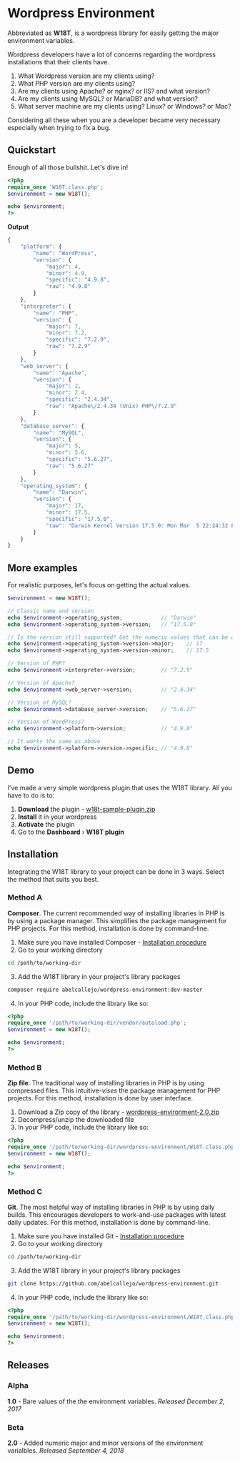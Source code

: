 # Wordpress Environment

Abbreviated as **W18T**, is a wordpress library for easily getting the major environment variables.

Wordpress developers have a lot of concerns regarding the wordpress installations that their clients have.
1. What Wordpress version are my clients using?
2. What PHP version are my clients using?
3. Are my clients using Apache? or nginx? or IIS? and what version?
4. Are my clients using MySQL? or MariaDB? and what version?
5. What server machine are my clients using? Linux? or Windows? or Mac?

Considering all these when you are a developer became very necessary especially when trying to fix a bug.

## Quickstart

Enough of all those bullshit. Let's dive in!

```php
<?php
require_once 'W18T.class.php';
$environment = new W18T();

echo $environment;
?>
```

**Output**
```javascript
{
    "platform": {
        "name": "WordPress",
        "version": {
            "major": 4,
            "minor": 4.9,
            "specific": "4.9.8",
            "raw": "4.9.8"
        }
    },
    "interpreter": {
        "name": "PHP",
        "version": {
            "major": 7,
            "minor": 7.2,
            "specific": "7.2.9",
            "raw": "7.2.9"
        }
    },
    "web_server": {
        "name": "Apache",
        "version": {
            "major": 2,
            "minor": 2.4,
            "specific": "2.4.34",
            "raw": "Apache\/2.4.34 (Unix) PHP\/7.2.9"
        }
    },
    "database_server": {
        "name": "MySQL",
        "version": {
            "major": 5,
            "minor": 5.6,
            "specific": "5.6.27",
            "raw": "5.6.27"
        }
    },
    "operating_system": {
        "name": "Darwin",
        "version": {
            "major": 17,
            "minor": 17.5,
            "specific": "17.5.0",
            "raw": "Darwin Kernel Version 17.5.0: Mon Mar  5 22:24:32 PST 2018; root:xnu-4570.51.1~1\/RELEASE_X86_64"
        }
    }
}
```

## More examples

For realistic purposes, let's focus on getting the actual values.

```php
$environment = new W18T();

// Classic name and version
echo $environment->operating_system;            // "Darwin"
echo $environment->operating_system->version;   // "17.5.0"

// Is the version still supported? Get the numeric values that can be used for comparison
echo $environment->operating_system->version->major;    // 17
echo $environment->operating_system->version->minor;    // 17.5

// Version of PHP?
echo $environment->interpreter->version;        // "7.2.9"

// Version of Apache?
echo $environment->web_server->version;         // "2.4.34"

// Version of MySQL?
echo $environment->database_server->version;    // "5.6.27"

// Version of WordPress?
echo $environment->platform->version;           // "4.9.8"

// It works the same as above
echo $environment->platform->version->specific; // "4.9.8"
```

## Demo

I've made a very simple wordpress plugin that uses the W18T library. All you have to do is to:
1. **Download** the plugin - [w18t-sample-plugin.zip](https://github.com/abelcallejo/wordpress-environment/archive/2.0.zip)
2. **Install** it in your wordpress
3. **Activate** the plugin
4. Go to the **Dashboard** &rsaquo; **W18T plugin**

## Installation

Integrating the W18T library to your project can be done in 3 ways. Select the method that suits you best.

### Method A

**Composer**. The current recommended way of installing libraries in PHP is by using a package manager. This simplifies the package management for PHP projects. For this method, installation is done by command-line.

1. Make sure you have installed Composer - [Installation procedure](https://getcomposer.org/doc/00-intro.md#installation-linux-unix-osx)
2. Go to your working directory

```sh
cd /path/to/working-dir
```

3. Add the W18T library in your project's library packages

```sh
composer require abelcallejo/wordpress-environment:dev-master
```

4. In your PHP code, include the library like so:

```php
<?php
require_once '/path/to/working-dir/vendor/autoload.php';
$environment = new W18T();

echo $environment;
?>
```

### Method B

**Zip file**. The traditional way of installing libraries in PHP is by using compressed files. This intuitive-*vises* the package management for PHP projects. For this method, installation is done by user interface.

1. Download a Zip copy of the library - [wordpress-environment-2.0.zip](https://github.com/abelcallejo/wordpress-environment/archive/2.0.zip)
2. Decompress/unzip the downloaded file
3. In your PHP code, include the library like so:

```php
<?php
require_once '/path/to/working-dir/wordpress-environment/W18T.class.php';
$environment = new W18T();

echo $environment;
?>
```
### Method C

**Git**. The most helpful way of installing libraries in PHP is by using daily builds. This encourages developers to work-and-use packages with latest daily updates. For this method, installation is done by command-line.

1. Make sure you have installed Git - [Installation procedure](https://git-scm.com/book/en/v2/Getting-Started-Installing-Git)
2. Go to your working directory

```sh
cd /path/to/working-dir
```

3. Add the W18T library in your project's library packages

```sh
git clone https://github.com/abelcallejo/wordpress-environment.git
```

4. In your PHP code, include the library like so:

```php
<?php
require_once '/path/to/working-dir/wordpress-environment/W18T.class.php';
$environment = new W18T();

echo $environment;
?>
```
## Releases

### Alpha

**1.0** - Bare values of the the environment variables. *Released December 2, 2017*

### Beta

**2.0** - Added numeric major and minor versions of the environment varialbles. *Released September 4, 2018*
